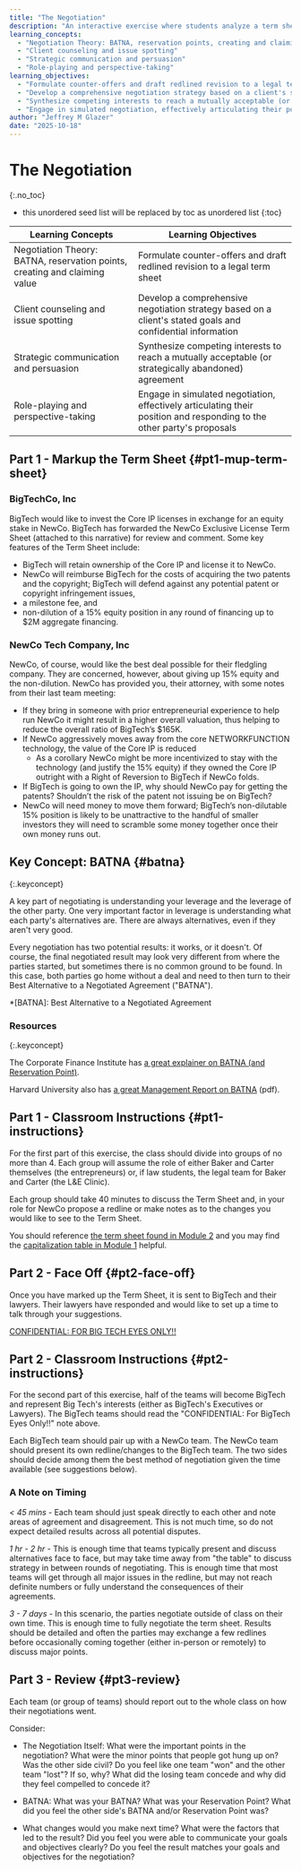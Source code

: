 ```yaml
---
title: "The Negotiation"
description: "An interactive exercise where students analyze a term sheet, develop a negotiation strategy, and engage in a simulated negotiation."
learning_concepts:
  - "Negotiation Theory: BATNA, reservation points, creating and claiming value"
  - "Client counseling and issue spotting"
  - "Strategic communication and persuasion"
  - "Role-playing and perspective-taking"
learning_objectives:
  - "Formulate counter-offers and draft redlined revision to a legal term sheet"
  - "Develop a comprehensive negotiation strategy based on a client's stated goals and confidential information"
  - "Synthesize competing interests to reach a mutually acceptable (or strategically abandoned) agreement"
  - "Engage in simulated negotiation, effectively articulating their position and responding to the other party's proposals"
author: "Jeffrey M Glazer"
date: "2025-10-18"
---
```

# The Negotiation
{:.no_toc}

* this unordered seed list will be replaced by toc as unordered list
{:toc}

| Learning Concepts | Learning Objectives |
| ------ | -------- |
|Negotiation Theory: BATNA, reservation points, creating and claiming value | Formulate counter-offers and draft redlined revision to a legal term sheet|
| Client counseling and issue spotting | Develop a comprehensive negotiation strategy based on a client's stated goals and confidential information|
| Strategic communication and persuasion| Synthesize competing interests to reach a mutually acceptable (or strategically abandoned) agreement|
| Role-playing and perspective-taking | Engage in simulated negotiation, effectively articulating their position and responding to the other party's proposals|

## Part 1 - Markup the Term Sheet {#pt1-mup-term-sheet}

### BigTechCo, Inc

BigTech would like to invest the Core IP licenses in exchange for an equity stake in NewCo. BigTech has forwarded the NewCo Exclusive License Term Sheet (attached to this narrative) for review and comment. Some key features of the Term Sheet include:

* BigTech will retain ownership of the Core IP and license it to NewCo.
* NewCo will reimburse BigTech for the costs of acquiring the two patents and the copyright; BigTech will defend against any potential patent or copyright infringement issues,
* a milestone fee, and
* non-dilution of a 15% equity position in any round of financing up to $2M aggregate financing.

### NewCo Tech Company, Inc

NewCo, of course, would like the best deal possible for their fledgling company. They are concerned, however, about giving up 15% equity and the non-dilution. NewCo has provided you, their attorney, with some notes from their last team meeting:

* If they bring in someone with prior entrepreneurial experience to help run NewCo it might result in a higher overall valuation, thus helping to reduce the overall ratio of BigTech’s $165K.
* If NewCo aggressively moves away from the core NETWORKFUNCTION technology, the value of the Core IP is reduced
  * As a corollary NewCo might be more incentivized to stay with the technology (and justify the 15% equity) if they owned the Core IP outright with a Right of Reversion to BigTech if NewCo folds.
* If BigTech is going to own the IP, why should NewCo pay for getting the patents? Shouldn’t the risk of the patent not issuing be on BigTech?
* NewCo will need money to move them forward; BigTech’s non-dilutable 15% position is likely to be unattractive to the handful of smaller investors they will need to scramble some money together once their own money runs out.

## Key Concept: BATNA {#batna}
{:.keyconcept}

A key part of negotiating is understanding your leverage and the leverage of the other party. One very important factor in leverage is understanding what each party's alternatives are. There are always alternatives, even if they aren't very good.

Every negotiation has two potential results:  it works, or it doesn't. Of course, the final negotiated result may look very different from where the parties started, but sometimes there is no common ground to be found. In this case, both parties go home without a deal and need to then turn to their Best Alternative to a Negotiated Agreement ("BATNA").

*[BATNA]: Best Alternative to a Negotiated Agreement

### Resources
{:.keyconcept}

The Corporate Finance Institute has [a great explainer on BATNA (and Reservation Point)](https://corporatefinanceinstitute.com/resources/valuation/what-is-batna/).

Harvard University also has [a great Management Report on BATNA](https://www.bc.edu/content/dam/files/centers/cwf/individuals/pdf/BANTABasics.pdf) (pdf).

## Part 1 - Classroom Instructions {#pt1-instructions}

For the first part of this exercise, the class should divide into groups of no more than 4. Each group will assume the role of either Baker and Carter themselves (the entrepreneurs) or, if law students, the legal team for Baker and Carter (the L&E Clinic).

Each group should take 40 minutes to discuss the Term Sheet and, in your role for NewCo propose a redline or make notes as to the changes you would like to see to the Term Sheet.

You should reference [the term sheet found in Module 2](./02-the-deal.md) and you may find the [capitalization table in Module 1](./01-foundations.md) helpful.

## Part 2 - Face Off {#pt2-face-off}

Once you have marked up the Term Sheet, it is sent to BigTech and their lawyers. Their lawyers have responded and would like to set up a time to talk through your suggestions. 

[CONFIDENTIAL: FOR BIG TECH EYES ONLY!!](./03-bigtech-confidential.md)

## Part 2 - Classroom Instructions {#pt2-instructions}

For the second part of this exercise, half of the teams will become BigTech and represent Big Tech's interests (either as BigTech's Executives or Lawyers). The BigTech teams should read the "CONFIDENTIAL: For BigTech Eyes Only!!" note above.

Each BigTech team should pair up with a NewCo team. The NewCo team should present its own redline/changes to the BigTech team. The two sides should decide among them the best method of negotiation given the time available (see suggestions below).

### A Note on Timing

_< 45 mins_ - Each team should just speak directly to each other and note areas of agreement and disagreement. This is not much time, so do not expect detailed results across all potential disputes.

_1 hr - 2 hr_ - This is enough time that teams typically present and discuss alternatives face to face, but may take time away from "the table" to discuss strategy in between rounds of negotiating. This is enough time that most teams will get through all major issues in the redline, but may not reach definite numbers or fully understand the consequences of their agreements.

_3 - 7 days_ - In this scenario, the parties negotiate outside of class on their own time. This is enough time to fully negotiate the term sheet. Results should be detailed and often the parties may exchange a few redlines before occasionally coming together (either in-person or remotely) to discuss major points.

## Part 3 - Review {#pt3-review}

Each team (or group of teams) should report out to the whole class on how their negotiations went.

Consider:

* The Negotiation Itself: What were the important points in the negotiation? What were the minor points that people got hung up on? Was the other side civil? Do you feel like one team "won" and the other team "lost"? If so, why? What did the losing team concede and why did they feel compelled to concede it?

* BATNA: What was your BATNA? What was your Reservation Point? What did you feel the other side's BATNA and/or Reservation Point was?

* What changes would you make next time? What were the factors that led to the result? Did you feel you were able to communicate your goals and objectives clearly? Do you feel the result matches your goals and objectives for the negotiation?